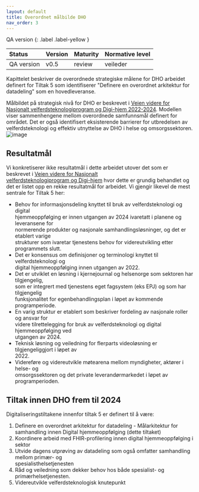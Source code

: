 ```yaml
---
layout: default
title: Overordnet målbilde DHO
nav_order: 3
---
```


QA version
{: .label .label-yellow }

| Status | Version | Maturity | Normative level |
|:-------------|:------------------|:------|:-------|
| QA version | v0.5 | review  | veileder |

Kapittelet beskriver de overordnede strategiske målene for DHO arbeidet definert for Tiltak 5 som identifiserer "Definere en overordnet arkitektur for datadeling" som en hovedleveranse.

Målbildet på strategisk nivå for DHO er beskrevet i [Veien videre for Nasjonalt velferdsteknologiprogram og Digi-hjem 2022-2024](https://sh.ehelse.no/dihj/_layouts/15/WopiFrame.aspx?sourcedoc={ef7e38d0-ed5d-4983-9c3c-a73ed4a21b23}). Modellen viser sammenhengene mellom overordnede samfunnsmål definert for området. Det er også identifisert eksisterende barrierer for utbredelsen av velferdsteknologi og effektiv utnyttelse av DHO i helse og omsorgssektoren. 
![image](https://user-images.githubusercontent.com/6229665/198982995-9deae3a8-bb01-4acc-abff-12751f471475.png)

## Resultatmål
Vi konkretiserer ikke resultatmål i dette arbeidet utover det som er beskrevet i [Veien videre for Nasjonalt   
velferdsteknologiprogram og Digi-hjem](https://sh.ehelse.no/dihj/_layouts/15/WopiFrame.aspx?sourcedoc={ef7e38d0-ed5d-4983-9c3c-a73ed4a21b23}) hvor dette er grundig behandlet og det er listet opp en rekke resultatmål for arbeidet. Vi gjengir likevel de mest sentrale for Tiltak 5 her:

*   Behov for informasjonsdeling knyttet til bruk av velferdsteknologi og digital   
    hjemmeoppfølging er innen utgangen av 2024 ivaretatt i planene og leveransene for   
    normerende produkter og nasjonale samhandlingsløsninger, og det er etablert varige   
    strukturer som ivaretar tjenestens behov for videreutvikling etter programmets slutt.
*   Det er konsensus om definisjoner og terminologi knyttet til velferdsteknologi og   
    digital hjemmeoppfølging innen utgangen av 2022.
*   Det er utviklet en løsning i kjernejournal og helsenorge som sektoren har tilgjengelig,   
    som er integrert med tjenestens eget fagsystem (eks EPJ) og som har tilgjengelig   
    funksjonalitet for egenbehandlingsplan i løpet av kommende programperiode.
*   En varig struktur er etablert som beskriver fordeling av nasjonale roller og ansvar for   
    videre tilrettelegging for bruk av velferdsteknologi og digital hjemmeoppfølging ved   
    utgangen av 2024.
*   Teknisk løsning og veiledning for flerparts videoløsning er tilgjengeliggjort i løpet av   
    2022.
*   Videreføre og videreutvikle møtearena mellom myndigheter, aktører i helse- og   
    omsorgssektoren og det private leverandørmarkedet i løpet av programperioden.

## Tiltak innen DHO frem til 2024
Digitaliseringstiltakene innenfor tiltak 5 er definert til å være:

1.  Definere en overordnet arkitektur for datadeling - Målarkitektur for samhandling innen Digital hjemmeoppfølging (dette tiltaket)
2.  Koordinere arbeid med FHIR-profilering innen digital hjemmeoppfølging i sektor
3.  Utvide dagens utprøving av datadeling som også omfatter samhandling mellom primær- og   
    spesialisthelsetjenesten
4.  Råd og veiledning som dekker behov hos både spesialist- og primærhelsetjenesten.
5.  Videreutvikle velferdsteknologisk knutepunkt
